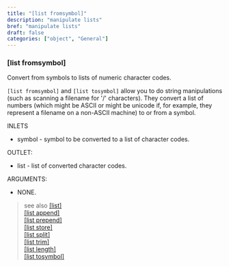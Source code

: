 ```yaml
---
title: "[list fromsymbol]"
description: "manipulate lists"
bref: "manipulate lists"
draft: false
categories: ["object", "General"]
---
```


### [list fromsymbol]

Convert from symbols to lists of numeric character codes.

`[list fromsymbol]` and `[list tosymbol]` allow you to do string manipulations (such as scanning a filename for '/' characters). They convert a list of numbers (which might be ASCII or might be unicode if, for example, they represent a filename on a non-ASCII machine) to or from a symbol.

INLETS

- symbol - symbol to be converted to a list of character codes.

OUTLET:

- list - list of converted character codes.

ARGUMENTS:

- NONE.

> see also [[list]](../list)\
> [[list append]](../list-append)\
> [[list prepend]](../list-prepend)\
> [[list store]](../list-store)\
> [[list split]](../list-split)\
> [[list trim]](../list-trim)\
> [[list length]](../list-length)\
> [[list tosymbol]](../list-tosymbol)